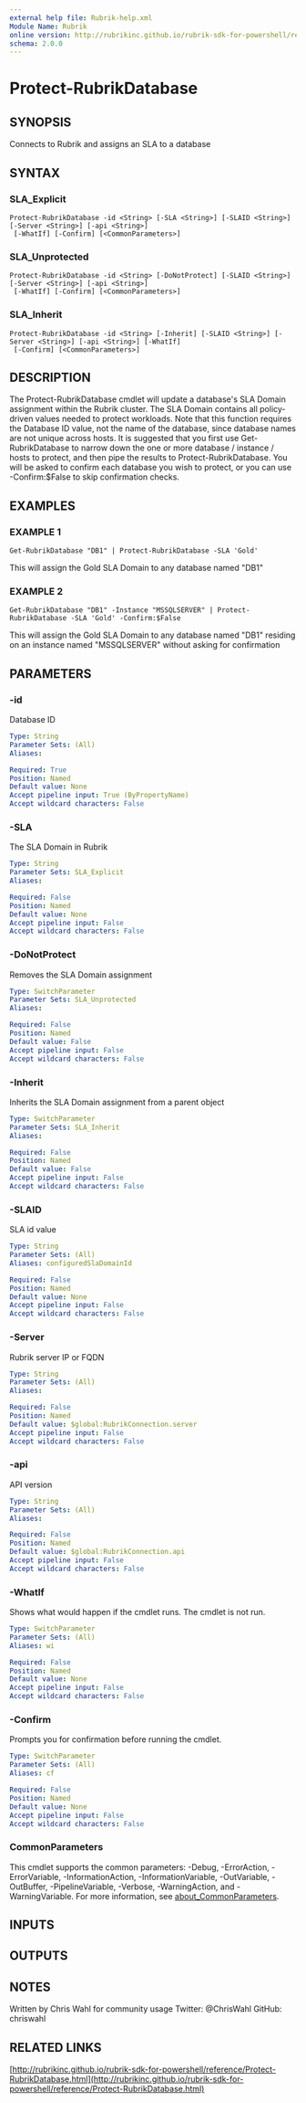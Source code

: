 ```yaml
---
external help file: Rubrik-help.xml
Module Name: Rubrik
online version: http://rubrikinc.github.io/rubrik-sdk-for-powershell/reference/Protect-RubrikDatabase.html
schema: 2.0.0
---
```


# Protect-RubrikDatabase

## SYNOPSIS
Connects to Rubrik and assigns an SLA to a database

## SYNTAX

### SLA_Explicit
```
Protect-RubrikDatabase -id <String> [-SLA <String>] [-SLAID <String>] [-Server <String>] [-api <String>]
 [-WhatIf] [-Confirm] [<CommonParameters>]
```

### SLA_Unprotected
```
Protect-RubrikDatabase -id <String> [-DoNotProtect] [-SLAID <String>] [-Server <String>] [-api <String>]
 [-WhatIf] [-Confirm] [<CommonParameters>]
```

### SLA_Inherit
```
Protect-RubrikDatabase -id <String> [-Inherit] [-SLAID <String>] [-Server <String>] [-api <String>] [-WhatIf]
 [-Confirm] [<CommonParameters>]
```

## DESCRIPTION
The Protect-RubrikDatabase cmdlet will update a database's SLA Domain assignment within the Rubrik cluster.
The SLA Domain contains all policy-driven values needed to protect workloads.
Note that this function requires the Database ID value, not the name of the database, since database names are not unique across hosts.
It is suggested that you first use Get-RubrikDatabase to narrow down the one or more database / instance / hosts to protect, and then pipe the results to Protect-RubrikDatabase.
You will be asked to confirm each database you wish to protect, or you can use -Confirm:$False to skip confirmation checks.

## EXAMPLES

### EXAMPLE 1
```
Get-RubrikDatabase "DB1" | Protect-RubrikDatabase -SLA 'Gold'
```

This will assign the Gold SLA Domain to any database named "DB1"

### EXAMPLE 2
```
Get-RubrikDatabase "DB1" -Instance "MSSQLSERVER" | Protect-RubrikDatabase -SLA 'Gold' -Confirm:$False
```

This will assign the Gold SLA Domain to any database named "DB1" residing on an instance named "MSSQLSERVER" without asking for confirmation

## PARAMETERS

### -id
Database ID

```yaml
Type: String
Parameter Sets: (All)
Aliases:

Required: True
Position: Named
Default value: None
Accept pipeline input: True (ByPropertyName)
Accept wildcard characters: False
```

### -SLA
The SLA Domain in Rubrik

```yaml
Type: String
Parameter Sets: SLA_Explicit
Aliases:

Required: False
Position: Named
Default value: None
Accept pipeline input: False
Accept wildcard characters: False
```

### -DoNotProtect
Removes the SLA Domain assignment

```yaml
Type: SwitchParameter
Parameter Sets: SLA_Unprotected
Aliases:

Required: False
Position: Named
Default value: False
Accept pipeline input: False
Accept wildcard characters: False
```

### -Inherit
Inherits the SLA Domain assignment from a parent object

```yaml
Type: SwitchParameter
Parameter Sets: SLA_Inherit
Aliases:

Required: False
Position: Named
Default value: False
Accept pipeline input: False
Accept wildcard characters: False
```

### -SLAID
SLA id value

```yaml
Type: String
Parameter Sets: (All)
Aliases: configuredSlaDomainId

Required: False
Position: Named
Default value: None
Accept pipeline input: False
Accept wildcard characters: False
```

### -Server
Rubrik server IP or FQDN

```yaml
Type: String
Parameter Sets: (All)
Aliases:

Required: False
Position: Named
Default value: $global:RubrikConnection.server
Accept pipeline input: False
Accept wildcard characters: False
```

### -api
API version

```yaml
Type: String
Parameter Sets: (All)
Aliases:

Required: False
Position: Named
Default value: $global:RubrikConnection.api
Accept pipeline input: False
Accept wildcard characters: False
```

### -WhatIf
Shows what would happen if the cmdlet runs.
The cmdlet is not run.

```yaml
Type: SwitchParameter
Parameter Sets: (All)
Aliases: wi

Required: False
Position: Named
Default value: None
Accept pipeline input: False
Accept wildcard characters: False
```

### -Confirm
Prompts you for confirmation before running the cmdlet.

```yaml
Type: SwitchParameter
Parameter Sets: (All)
Aliases: cf

Required: False
Position: Named
Default value: None
Accept pipeline input: False
Accept wildcard characters: False
```

### CommonParameters
This cmdlet supports the common parameters: -Debug, -ErrorAction, -ErrorVariable, -InformationAction, -InformationVariable, -OutVariable, -OutBuffer, -PipelineVariable, -Verbose, -WarningAction, and -WarningVariable. For more information, see [about_CommonParameters](http://go.microsoft.com/fwlink/?LinkID=113216).

## INPUTS

## OUTPUTS

## NOTES
Written by Chris Wahl for community usage
Twitter: @ChrisWahl
GitHub: chriswahl

## RELATED LINKS

[http://rubrikinc.github.io/rubrik-sdk-for-powershell/reference/Protect-RubrikDatabase.html](http://rubrikinc.github.io/rubrik-sdk-for-powershell/reference/Protect-RubrikDatabase.html)

